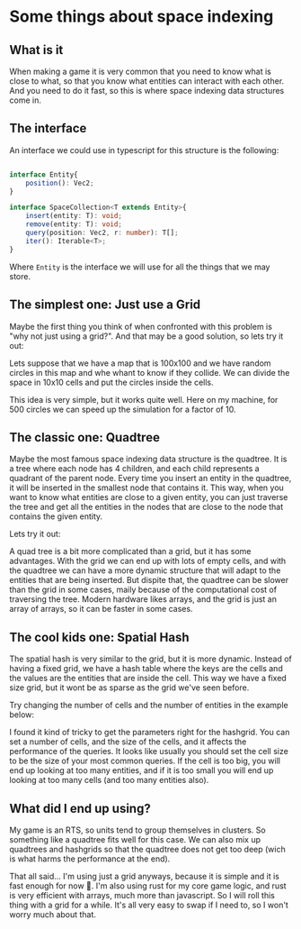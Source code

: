 # Some things about space indexing

## What is it

When making a game it is very common that you need to know what is close to what, so that you know what entities can interact with each other. And you need to do it fast, so this is where space indexing data structures come in.

## The interface

An interface we could use in typescript for this structure is the following:

```typescript

interface Entity{
    position(): Vec2;
}

interface SpaceCollection<T extends Entity>{
    insert(entity: T): void;
    remove(entity: T): void;
    query(position: Vec2, r: number): T[];
    iter(): Iterable<T>;
}

```

Where `Entity` is the interface we will use for all the things that we may store.

## The simplest one: Just use a Grid

Maybe the first thing you think of when confronted with this problem is "why not just using a grid?". And that may be a good solution, so lets try it out:

Lets suppose that we have a map that is 100x100 and we have random circles in this map and whe whant to know if they collide. We can divide the space in 10x10 cells and put the circles inside the cells.

<space-index-example kind="grid"></space-index-example>

This idea is very simple, but it works quite well. Here on my machine, for 500 circles we can speed up the simulation for a factor of 10.


## The classic one: Quadtree

Maybe the most famous space indexing data structure is the quadtree. It is a tree where each node has 4 children, and each child represents a quadrant of the parent node. Every time you insert an entity in the quadtree, it will be inserted in the smallest node that contains it. This way, when you want to know what entities are close to a given entity, you can just traverse the tree and get all the entities in the nodes that are close to the node that contains the given entity.

Lets try it out:


<space-index-example kind="quadtree"></space-index-example>

A quad tree is a bit more complicated than a grid, but it has some advantages. With the grid we can end up with lots of empty cells, and with the quadtree we can have a more dynamic structure that will adapt to the entities that are being inserted. But dispite that, the quadtree can be slower than the grid in some cases, maily because of the computational cost of traversing the tree. Modern hardware likes arrays, and the grid is just an array of arrays, so it can be faster in some cases.

## The cool kids one: Spatial Hash

The spatial hash is very similar to the grid, but it is more dynamic. Instead of having a fixed grid, we have a hash table where the keys are the cells and the values are the entities that are inside the cell. This way we have a fixed size grid, but it wont be as sparse as the grid we've seen before.

Try changing the number of cells and the number of entities in the example below:

<space-index-example kind="hashgrid"></space-index-example>

I found it kind of tricky to get the parameters right for the hashgrid. You can set a number of cells, and the size of the cells, and it affects the performance of the queries. It looks like usually you should set the cell size to be the size of your most common queries. If the cell is too big, you will end up looking at too many entities, and if it is too small you will end up looking at too many cells (and too many entities also).

## What did I end up using?

My game is an RTS, so units tend to group themselves in clusters. So something like a quadtree fits well for this case. We can also mix up quadtrees and hashgrids so that the quadtree does not get too deep (wich is what harms the performance at the end). 

That all said... I'm using just a grid anyways, because it is simple and it is fast enough for now 🤭. I'm also using rust for my core game logic, and rust is very efficient with arrays, much more than javascript. So I will roll this thing with a grid for a while. It's all very easy to swap if I need to, so I won't worry much about that.